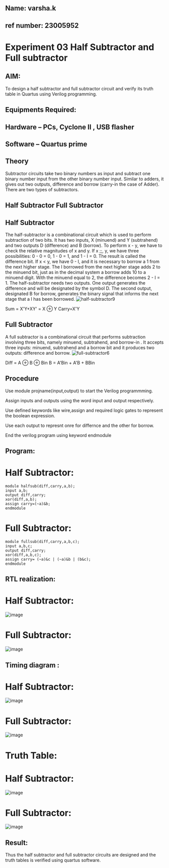 ## Name: varsha.k

## ref number: 23005952
# Experiment 03 Half Subtractor and Full subtractor
## AIM:
To design a half subtractor and full subtractor circuit and verify its truth table in Quartus using Verilog programming.

## Equipments Required:
## Hardware – PCs, Cyclone II , USB flasher
## Software – Quartus prime
## Theory
Subtractor circuits take two binary numbers as input and subtract one binary number input from the other binary number input. Similar to adders, it gives out two outputs, difference and borrow (carry-in the case of Adder). There are two types of subtractors.

## Half Subtractor Full Subtractor
## Half Subtractor
The half-subtractor is a combinational circuit which is used to perform subtraction of two bits. It has two inputs, X (minuend) and Y (subtrahend) and two outputs D (difference) and B (borrow). To perform x - y, we have to check the relative magnitudes of x and y. If x ;;, y, we have three possibilities: 0 - 0 = 0, 1 - 0 = 1, and 1 - I = 0. The result is called the difference bit. If x < y, we have 0 - I, and it is necessary to borrow a 1 from the next higher stage. The I borrowed from the next higher stage adds 2 to the minuend bit, just as in the decimal system a borrow adds 10 to a minuend digit. With the minuend equal to 2, the difference becomes 2 - I = 1. The half-subtractor needs two outputs. One output generates the difference and will be designated by the symbol D. The second output, designated B for borrow, generates the binary signal that informs the next stage that a I has been borrowed.
![half-subtractor9](https://user-images.githubusercontent.com/36288975/166112538-58c3bc7c-ee5d-4e6a-ac8d-8e8328efe27a.png)


Sum = X'Y+XY' = X ⊕ Y
Carry=X'Y

## Full Subtractor
A full subtractor is a combinational circuit that performs subtraction involving three bits, namely minuend, subtrahend, and borrow-in . It accepts three inputs: minuend, subtrahend and a borrow bit and it produces two outputs: difference and borrow. 
![full-subtractor6](https://user-images.githubusercontent.com/36288975/166112541-24c68359-3de8-4674-ae22-8272ffc385ed.png)


Diff = A ⊕ B ⊕ Bin B = A'Bin + A'B + BBin

## Procedure

Use module projname(input,output) to start the Verilog programmming.

Assign inputs and outputs using the word input and output respectively.

Use defined keywords like wire,assign and required logic gates to represent the boolean expression.

Use each output to represnt onre for differnce and the other for borrow.

End the verilog program using keyword endmodule


## Program:
# Half Subtractor:
```
module halfsub(diff,carry,a,b);
input a,b;
output diff,carry;
xor(diff,a,b);
assign carry=(~a)&b;
endmodule
```
# Full Subtractor:
```
module fullsub(diff,carry,a,b,c);
input a,b,c;
output diff,carry;
xor(diff,a,b,c);
assign carry= (~a)&c | (~a)&b | (b&c);
endmodule
```

##  RTL realization:
# Half Subtractor:
![image](https://github.com/Varshakumaran/Experiment--03-Half-Subtractor-and-Full-subtractor/assets/144979367/8c437a9c-3b75-4e8e-a870-c3075f79fe25)
# Full Subtractor:
![image](https://github.com/Varshakumaran/Experiment--03-Half-Subtractor-and-Full-subtractor/assets/144979367/32e63d12-c9a3-47f4-99dc-0f3c8582c994)

## Timing diagram :
# Half Subtractor:
![image](https://github.com/Varshakumaran/Experiment--03-Half-Subtractor-and-Full-subtractor/assets/144979367/359b2164-c964-4993-b942-9b5fbddb732a)
# Full Subtractor:
![image](https://github.com/Varshakumaran/Experiment--03-Half-Subtractor-and-Full-subtractor/assets/144979367/1ecd9e1e-4947-4e40-bd9c-a1105eaca3a6)

# Truth Table:
# Half Subtractor:
![image](https://github.com/Varshakumaran/Experiment--03-Half-Subtractor-and-Full-subtractor/assets/144979367/10c200f4-c409-475e-808a-a6dad079ae12)
# Full Subtractor:
![image](https://github.com/Varshakumaran/Experiment--03-Half-Subtractor-and-Full-subtractor/assets/144979367/749ea70f-9d3e-4d03-b684-a0a49c23af0b)


## Result:
Thus the half subtractor and full subtractor circuits are designed and the truth tables is verified using quartus software.
